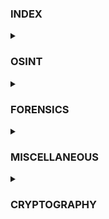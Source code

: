 ### **INDEX** 
<details>
<summary><h3>OSINT</h3></summary>
  
[osint01-Summer vacation: my first place](https://github.com/kietbl/Write-up/tree/main/WhiteHat%20Play%2011/osint01-Summer%20vacation:%20my%20first%20place)
  
[osint02-Summer vacation: Flight Flight Flight](https://github.com/kietbl/Write-up/tree/main/WhiteHat%20Play%2011/osint02-Summer%20vacation:%20Flight%20Flight%20Flight)

[osint04-Adultery I](https://github.com/kietbl/Write-up/tree/main/WhiteHat%20Play%2011/osint04-Adultery%20I)

[osint05-leak](https://github.com/kietbl/Write-up/tree/main/WhiteHat%20Play%2011/osint05-leak)
</details>

<details>
<summary><h3>FORENSICS</h3></summary>
</details>

<details>
<summary><h3>MISCELLANEOUS</h3></summary>
</details>

<details>
<summary><h3>CRYPTOGRAPHY</h3></summary>
</details>

